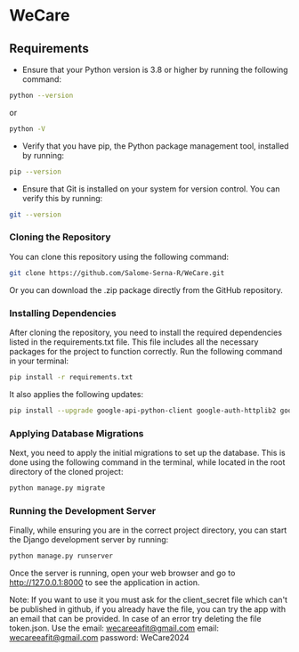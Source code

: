# WeCare
## Requirements

- Ensure that your Python version is 3.8 or higher by running the following command:
```bash
python --version
```
or
```bash
python -V
```

- Verify that you have pip, the Python package management tool, installed by running:
```bash
pip --version
```

- Ensure that Git is installed on your system for version control. You can verify this by running:
```bash
git --version
```

### Cloning the Repository
You can clone this repository using the following command:
```bash
git clone https://github.com/Salome-Serna-R/WeCare.git
```
Or you can download the .zip package directly from the GitHub repository.

### Installing Dependencies
After cloning the repository, you need to install the required dependencies listed in the requirements.txt file. This file includes all the necessary packages for the project to function correctly. Run the following command in your terminal:
```bash
pip install -r requirements.txt
```
It also applies the following updates:
```bash
pip install --upgrade google-api-python-client google-auth-httplib2 google-auth-oauthlib
```
### Applying Database Migrations
Next, you need to apply the initial migrations to set up the database. This is done using the following command in the terminal, while located in the root directory of the cloned project:
```bash
python manage.py migrate
```

### Running the Development Server
Finally, while ensuring you are in the correct project directory, you can start the Django development server by running:
```bash
python manage.py runserver
```
Once the server is running, open your web browser and go to http://127.0.0.1:8000 to see the application in action.


Note: If you want to use it you must ask for the client_secret file which can't be published in github, if you already have the file, you can try the app with an email that can be provided. In case of an error try deleting the file token.json. Use the email: wecareeafit@gmail.com
email: wecareeafit@gmail.com
password: WeCare2024

